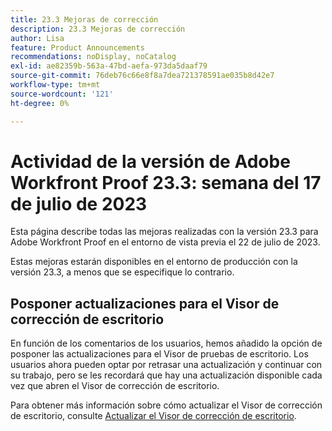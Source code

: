 ```yaml
---
title: 23.3 Mejoras de corrección
description: 23.3 Mejoras de corrección
author: Lisa
feature: Product Announcements
recommendations: noDisplay, noCatalog
exl-id: ae82359b-563a-47bd-aefa-973da5daaf79
source-git-commit: 76deb76c66e8f8a7dea721378591ae035b8d42e7
workflow-type: tm+mt
source-wordcount: '121'
ht-degree: 0%

---
```


# Actividad de la versión de Adobe Workfront Proof 23.3: semana del 17 de julio de 2023

Esta página describe todas las mejoras realizadas con la versión 23.3 para Adobe Workfront Proof en el entorno de vista previa el 22 de julio de 2023.

Estas mejoras estarán disponibles en el entorno de producción con la versión 23.3, a menos que se especifique lo contrario.

## Posponer actualizaciones para el Visor de corrección de escritorio

En función de los comentarios de los usuarios, hemos añadido la opción de posponer las actualizaciones para el Visor de pruebas de escritorio. Los usuarios ahora pueden optar por retrasar una actualización y continuar con su trabajo, pero se les recordará que hay una actualización disponible cada vez que abren el Visor de corrección de escritorio.

Para obtener más información sobre cómo actualizar el Visor de corrección de escritorio, consulte [Actualizar el Visor de corrección de escritorio](/help/quicksilver/review-and-approve-work/proofing/use-the-desktop-proofing-viewer/update-the-desktop-proofing-viewer.md).
